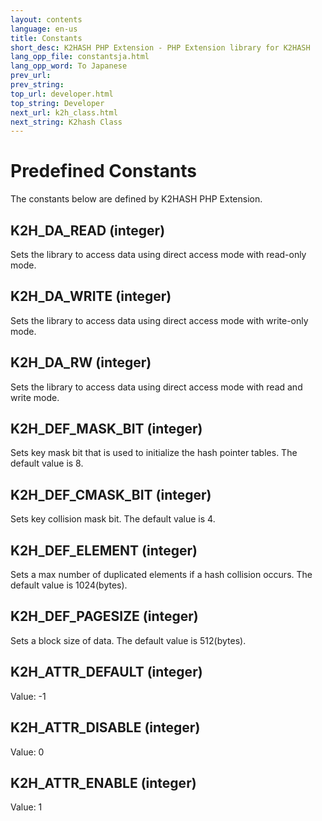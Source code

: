 ```yaml
---
layout: contents
language: en-us
title: Constants
short_desc: K2HASH PHP Extension - PHP Extension library for K2HASH
lang_opp_file: constantsja.html
lang_opp_word: To Japanese
prev_url: 
prev_string: 
top_url: developer.html
top_string: Developer
next_url: k2h_class.html
next_string: K2hash Class
---
```


# Predefined Constants
The constants below are defined by K2HASH PHP Extension.

## K2H_DA_READ (integer)
Sets the library to access data using direct access mode with read-only mode. 

## K2H_DA_WRITE (integer)
Sets the library to access data using direct access mode with write-only mode. 

## K2H_DA_RW (integer)
Sets the library to access data using direct access mode with read and write mode. 

## K2H_DEF_MASK_BIT (integer)
Sets key mask bit that is used to initialize the hash pointer tables. The default value is 8. 

## K2H_DEF_CMASK_BIT (integer)
Sets key collision mask bit. The default value is 4. 

## K2H_DEF_ELEMENT (integer)
Sets a max number of duplicated elements if a hash collision occurs. The default value is 1024(bytes). 

## K2H_DEF_PAGESIZE (integer)
Sets a block size of data. The default value is 512(bytes). 

## K2H_ATTR_DEFAULT (integer)
Value: -1 

## K2H_ATTR_DISABLE (integer)
Value: 0 

## K2H_ATTR_ENABLE (integer)
Value: 1 
